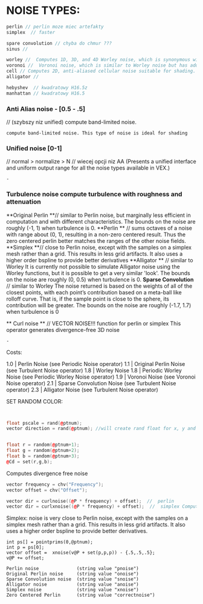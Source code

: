# NOISE TYPES:
```cpp
perlin // perlin moze miec artefakty 
simplex  // faster

spare convolution // chyba do chmur ???
sinus //

worley //  Computes 1D, 3D, and 4D Worley noise, which is synonymous with "cell noise".
voronoi //  Voronoi noise, which is similar to Worley noise but has additional control over jittering.
cell // Computes 2D, anti-aliased cellular noise suitable for shading.
alligator //

hebyshev  // kwadratowy H16.5z
manhattan // kwadratowy H16.5
```
### Anti Alias noise  - [0.5 - .5]  
// (szybszy niz unified) compute band-limited noise.
```
compute band-limited noise. This type of noise is ideal for shading
```
### Unified noise [0-1]  
// normal > normalize > N  // wiecej opcji niz AA   (Presents a unified interface and uniform output range for all the noise types available in VEX.)
```
-
```



### Turbulence noise compute turbulence with roughness and attenuation

**Original Perlin **// similar to Perlin noise, but marginally less efficient in computation and with different characteristics. The bounds on the noise are roughly (-1, 1) when turbulence is 0.
**Perlin ** // sums octaves of a noise with range about (0, 1), resulting in a non-zero centered result. Thus the zero centered perlin better matches the ranges of the other noise fields.
**Simplex **// close to Perlin noise, except with the samples on a simplex mesh rather than a grid. This results in less grid artifacts. It also uses a higher order bspline to provide better derivatives
**Alligator ** // similar to Worley It is currently not possible to simulate Alligator noise using the Worley functions, but it is possible to get a very similar 'look'. The bounds on the noise are roughly (0, 0.5) when turbulence is 0.
**Sparse Convolution** // similar to Worley The noise returned is based on the weights of all of the closest points, with each point’s contribution based on a meta-ball like rolloff curve. That is, if the sample point is close to the sphere, its contribution will be greater. The bounds on the noise are roughly (-1.7, 1.7) when turbulence is 0

** Curl noise ** // VECTOR NOISE!!!  function for perlin or simplex This operator generates divergence-free 3D noise
```
-
```

Costs:

1.0 | Perlin Noise             (see Periodic  Noise operator)
1.1 | Original Perlin Noise    (see Turbulent Noise operator)
1.8 | Worley Noise
1.8 | Periodic Worley Noise    (see Periodic Worley Noise operator)
1.9 | Voronoi Noise            (see Voronoi   Noise operator)
2.1 | Sparse Convolution Noise (see Turbulent Noise operator)
2.3 | Alligator Noise          (see Turbulent Noise operator)





SET RANDOM COLOR: 
```cpp


float pscale = rand(@ptnum);
vector direction = rand(@ptnum); //will create rand float for x, y and z direction


float r = random(@ptnum+1);
float g = random(@ptnum+2);
float b = random(@ptnum+3);
@Cd = set(r,g,b);
```
Computes divergence free noise
```cpp
vector frequency = chv("Frequency");
vector offset = chv("Offset");

vector dir = curlnoise((@P * frequency) + offset);  //  perlin
vector dir = curlxnoise((@P * frequency) + offset);  //  simplex Computes a divergence free vector field based on the cross product of the derivatives of two simplex noise functions.
```
Simplex: noise is very close to Perlin noise, except with the samples on a simplex mesh rather than a grid. This results in less grid artifacts. It also uses a higher order bspline to provide better derivatives.
```
int ps[] = pointprims(0,@ptnum);
int p = ps[0];
vector offset =  xnoise(v@P + set(p,p,p)) - {.5,.5,.5};
v@P += offset;
```
```
Perlin noise              (string value "pnoise")
Original Perlin noise     (string value "onoise")
Sparse Convolution noise  (string value "snoise")
Alligator noise           (string value "anoise")
Simplex noise             (string value "xnoise")
Zero Centered Perlin      (string value "correctnoise")
```
